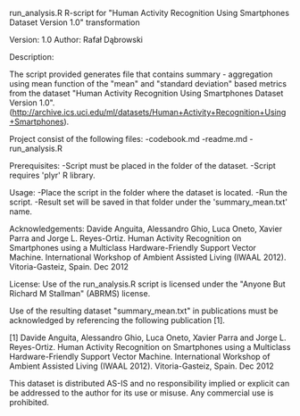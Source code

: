 run_analysis.R
R-script for "Human Activity Recognition Using Smartphones Dataset Version 1.0" transformation

Version: 1.0
Author: Rafał Dąbrowski

Description:

The script provided generates file that contains summary - aggregation using mean function  of the  "mean" and "standard deviation" based metrics from the dataset "Human Activity Recognition Using Smartphones Dataset Version 1.0". (http://archive.ics.uci.edu/ml/datasets/Human+Activity+Recognition+Using+Smartphones).

Project consist of the following files:
-codebook.md
-readme.md
-run_analysis.R


Prerequisites:
-Script must be placed in the folder of the dataset.
-Script requires 'plyr' R library.

Usage:
-Place the script in the folder where the dataset is located.
-Run the script.
-Result set will be saved in that folder under the 'summary_mean.txt' name.

Acknowledgements:
Davide Anguita, Alessandro Ghio, Luca Oneto, Xavier Parra and Jorge L. Reyes-Ortiz. Human Activity Recognition on Smartphones using a Multiclass Hardware-Friendly Support Vector Machine. International Workshop of Ambient Assisted Living (IWAAL 2012). Vitoria-Gasteiz, Spain. Dec 2012

License:
Use of the run_analysis.R script is licensed under the "Anyone But Richard M Stallman" (ABRMS) license.

Use of the resulting dataset "summary_mean.txt" in publications must be acknowledged by referencing the following publication [1].


[1] Davide Anguita, Alessandro Ghio, Luca Oneto, Xavier Parra and Jorge L. Reyes-Ortiz. Human Activity Recognition on Smartphones using a Multiclass Hardware-Friendly Support Vector Machine. International Workshop of Ambient Assisted Living (IWAAL 2012). Vitoria-Gasteiz, Spain. Dec 2012

This dataset is distributed AS-IS and no responsibility implied or explicit can be addressed to the author for its use or misuse. Any commercial use is prohibited.